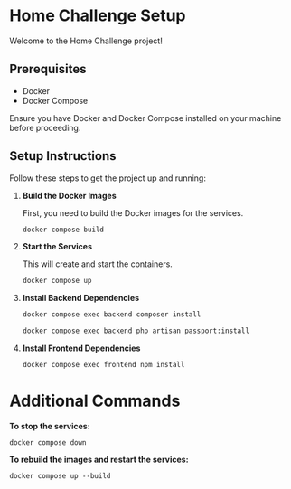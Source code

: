# Home Challenge Setup

Welcome to the Home Challenge project!

## Prerequisites

- Docker
- Docker Compose

Ensure you have Docker and Docker Compose installed on your machine before proceeding.

## Setup Instructions

Follow these steps to get the project up and running:

1. **Build the Docker Images**

   First, you need to build the Docker images for the services.

   ```sh
   docker compose build
   ```

2. **Start the Services**
    
    This will create and start the containers.

    ```sh
    docker compose up
    ```

3. **Install Backend Dependencies**

    ```sh
    docker compose exec backend composer install

    docker compose exec backend php artisan passport:install
    ```

4. **Install Frontend Dependencies**

    ```sh
    docker compose exec frontend npm install
    ```

# Additional Commands

   **To stop the services:**
    
    docker compose down

   **To rebuild the images and restart the services:**

    docker compose up --build

